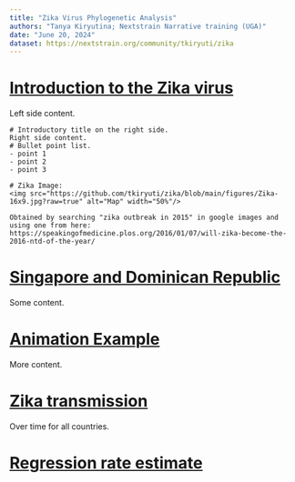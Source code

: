 ```yaml
---
title: "Zika Virus Phylogenetic Analysis"
authors: "Tanya Kiryutina; Nextstrain Narrative training (UGA)"
date: "June 20, 2024"
dataset: https://nextstrain.org/community/tkiryuti/zika
---
```


# [Introduction to the Zika virus](https://nextstrain.org/community/tkiryuti/zika)

Left side content.

```auspiceMainDisplayMarkdown
# Introductory title on the right side.
Right side content.
# Bullet point list.
- point 1
- point 2
- point 3

# Zika Image:
<img src="https://github.com/tkiryuti/zika/blob/main/figures/Zika-16x9.jpg?raw=true" alt="Map" width="50%"/>

Obtained by searching "zika outbreak in 2015" in google images and using one from here: https://speakingofmedicine.plos.org/2016/01/07/will-zika-become-the-2016-ntd-of-the-year/ 
```

# [Singapore and Dominican Republic](https://nextstrain.org/community/tkiryuti/zika?f_country=Singapore,Dominican%20Republic)

Some content.

# [Animation Example](https://nextstrain.org/community/tkiryuti/zika?animate=2012-11-24,2016-11-04,0,0,30000&d=map&f_country=Dominican%20Republic,Singapore,Venezuela,Brazil&p=full)

More content.

# [Zika transmission](https://nextstrain.org/community/tkiryuti/zika?animate=2012-11-24,2016-11-04,0,0,30000&d=tree,map&p=grid)

Over time for all countries.

# [Regression rate estimate](https://nextstrain.org/community/tkiryuti/zika?d=tree&l=clock&p=full)







